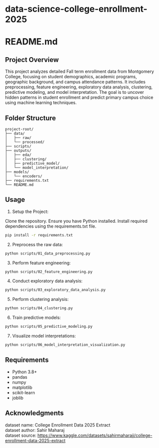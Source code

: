 # data-science-college-enrollment-2025

# README.md

## Project Overview

This project analyzes detailed Fall term enrollment data from Montgomery College, focusing on student demographics, academic programs, geographic background, and campus attendance patterns. It includes preprocessing, feature engineering, exploratory data analysis, clustering, predictive modeling, and model interpretation. The goal is to uncover hidden patterns in student enrollment and predict primary campus choice using machine learning techniques.

## Folder Structure

```
project-root/
├── data/
│   ├── raw/
│   └── processed/
├── scripts/
├── outputs/
│   ├── eda/
│   ├── clustering/
│   ├── predictive_model/
│   └── model_interpretation/
├── models/
│   └── encoders/
├── requirements.txt
└── README.md
```
## Usage

1. Setup the Project:

Clone the repository.
Ensure you have Python installed.
Install required dependencies using the requirements.txt file.
```bash
pip install -r requirements.txt
```

2. Preprocess the raw data:
```bash
python scripts/01_data_preprocessing.py
```

3. Perform feature engineering:
```bash
python scripts/02_feature_engineering.py
```

4. Conduct exploratory data analysis:
```bash
python scripts/03_exploratory_data_analysis.py
```

5. Perform clustering analysis:
```bash
python scripts/04_clustering.py
```

6. Train predictive models:
```bash
python scripts/05_predictive_modeling.py
```

7. Visualize model interpretations:
```bash
python scripts/06_model_interpretation_visualization.py
```

## Requirements

- Python 3.8+
- pandas
- numpy
- matplotlib
- scikit-learn
- joblib

## Acknowledgments

dataset name: College Enrollment Data 2025 Extract  
dataset author: Sahir Maharaj  
dataset source: https://www.kaggle.com/datasets/sahirmaharajj/college-enrollment-data-2025-extract

